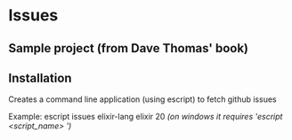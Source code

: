# Issues

## Sample project (from Dave Thomas' book)

## Installation

Creates a command line application (using escript) to fetch github issues

Example:
  escript issues elixir-lang elixir 20 _(on windows it requires 'escript <script_name> <arguments>')_

